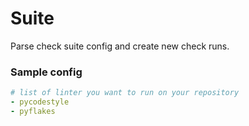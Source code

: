 # Suite

Parse check suite config and create new check runs.


### Sample config

```yaml
# list of linter you want to run on your repository
- pycodestyle
- pyflakes
```
